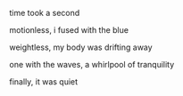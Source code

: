 time took a second

motionless, i fused with the blue

weightless, my body was drifting away 

one with the waves, a whirlpool of tranquility 

finally, it was quiet 